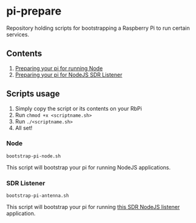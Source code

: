 # pi-prepare

Repository holding scripts for bootstrapping a Raspberry Pi to run certain services. 

## Contents

1. [Preparing your pi for running Node](#node)
2. [Preparing your pi for NodeJS SDR Listener](#SDR-listener)

## Scripts usage

1. Simply copy the script or its contents on your RbPi
2. Run `chmod +x <scriptname.sh>`
3. Run `./<scriptname.sh>`
4. All set!  


### Node

`bootstrap-pi-node.sh`

This script will bootstrap your pi for running NodeJS applications.


### SDR Listener

`bootstrap-pi-antenna.sh`

This script will bootstrap your pi for running [this SDR NodeJS listener](https://github.com/keebrev/nodejs-antenna-listener) application.

